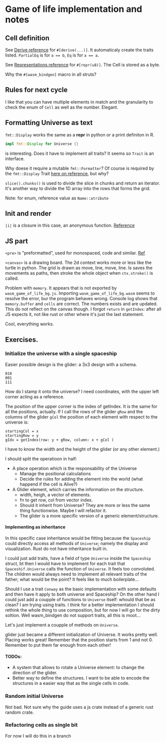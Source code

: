 # Game of life implementation and notes

## Cell definition
See [Derive reference](https://doc.rust-lang.org/rust-by-example/trait/derive.html) for `#[derive(...)]`.
It automaticaly create the traits listed.
`PartialEq` is for `a == b`, `Eq` is for `a == a`.

See [Representations reference](https://doc.rust-lang.org/stable/reference/type-layout.html#representations) for `#[repr(u8)]`. 
The Cell is stored as a byte.

Why the `#[wasm_bindgen]` macro in all struts?

## Rules for next cycle
I like that you can have multiple elements in match and the granularity to check the enum of `Cell` as well as the number.
Elegant.

## Formatting Universe as text
`fmt::Display` works the same as a __repr__ in python or a print definiton in R.

```rust
impl fmt::Display for Universe {}
```

is interesting. 
Does it have to implement all traits?
It seems so `Trait` is an interface.

Why doese it require a mutable `fmt::Formatter`? 
Of course is required by the `fmt::Display` Trait [here on reference](std::fmt::Display), but why?

`slice().chunks()` is used to divide the slice in chunks and return an iterator.
It's another way to divide the 1D array into the rows that forms the grid. 

Note: for enum, reference value as `Name::atribute`

## Init and render

`|i|` is a closure in this case, an anonymous function. [Reference](https://doc.rust-lang.org/book/ch13-01-closures.html)

## JS part
`<pre>` is "preformatted", used for monospaced, code and similar. [Ref](https://developer.mozilla.org/en-US/docs/Web/HTML/Element/pre)

`<canvas>` is a drawing board. The 2d context works more or less like the turtle in python.
The grid is drawn as move, line, move, line.
Is saves the movements as paths, then stroke the whole object when `ctx.stroke()` is called.

Problem with `memory`. It appears that is not exported by `wasm_game_of_life_bg.js`.
Importing `wasm_game_of_life_bg.wasm` seems to resolve the error, bur the program behaves wrong.
Console log shows that `memory.buffer` and `cells` are correct. The numbers exists and are updated.
This do not reflect on the canvas though.
I forgot `return` in `getIndex`: after all JS expects it, not like rust or other where it's just the last statement.

Cool, everything works.

## Exercises.

### Initialize the universe with a single spaceship

Easier possible design is the glider: a 3x3 design with a schema.

```
010
001
111
```

How do I stamp it onto the universe?
I need coordinates, with the upper left corner acting as a reference.

The position of the upper corner is the index of getIndex. It is the same for all the positions, actually. 
If I call the rows of the glider `gRow` and the columns of the glider `gCol` the position of each element with respect to the universe is:

```
startingCol = x
startingRow = y
gIdx = getIndex(row: y + gRow, column: x + gCol )
```

I have to know the width and the height of the glider (or any other element.)

I should split the operatioon in half:

- A place operation which is the responsability of the Universe
  - Manage the positional calculations
  - Decide the rules for adding the element into the world (what happend if the cell is Alive?)
- A Glider element, which carries the information on the structure.
  - width, heigh, a vector of elements.
  - fn to get row, col from vector index.
  - Should it inherit from Universe? They are more or less the same thing functionwise. Maybe I will refactor it. 
  - The glider is a more specific version of a generic element/structure.

#### Implementing as inheritance
In this specific case inheritance would be fitting because the `Spaceship` could directly access all methods of `Universe`; namely the display and visualization.
Rust do not have inheritance built in.

I could just add traits, have a field of type `Universe` inside the `Spaceship` struct, bt then I would have to implement for each trait that `Spaceshif.Universe` calls the function of `Universe`.
It feels too convoluted. The children would always need to implement all relevant traits of the father; what would be the point? It feels like to much boilerplate...

Should I use a trait `Conway` as the basic implementation with some defaults and then have it apply to both universe and Spaceship?
On the other hand I could just add a coupple of functions to `Universe` itself: whould that be as clean?
I am trying using traits. I think for a better implementation I should rethink the whole thing to use composition, but for now I will go for the dirty soltion.
Well wasm_bindgen do not support traits, all this is moot...

Let's just implement a coupple of methods on `Universe`.

glider just became a different initialization of Universe. It works pretty well.
Placing works great! Remember that the position starts from 1 and not 0. Remember to put them far enough from each other!

#### TODOs:

- A system that allows to rotate a Universe element: to change the direction of the glider.
- Better way to define the structures. I want to be able to encode the structures in a easier way that as the single cells in code.

### Random initial Universe
Not bad. Not sure why the guide uses a js crate instead of a generic rust random crate.

### Refactoring cells as single bit
For now I will do this in a branch

